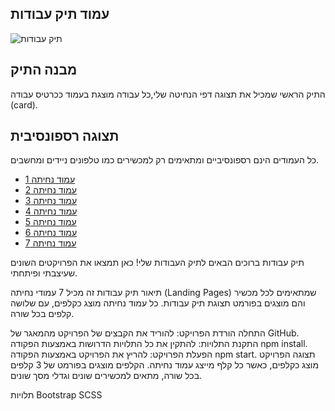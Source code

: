 ## עמוד תיק עבודות

![תיק עבודות](portfolio-page)

## מבנה התיק

התיק הראשי שמכיל את תצוגה דפי הנחיטה שלי,כל עבודה מוצגת בעמוד ככרטיס עבודה (card).

## תצוגה רספונסיבית

כל העמודים הינם רספונסיביים ומתאימים  רק למכשירים כמו טלפונים ניידים ומחשבים.

- [עמוד נחיתה 1](portfolio-page/project0.html)
- [עמוד נחיתה 2](portfolio-page/project1.html)
- [עמוד נחיתה 3](portfolio-page/project2.html)
- [עמוד נחיתה 4](portfolio-page/project3.html)
- [עמוד נחיתה 5](portfolio-page/project4.html)
- [עמוד נחיתה 6](portfolio-page/project5.html)
- [עמוד נחיתה 7](portfolio-page/project6.html)


תיק עבודות
ברוכים הבאים לתיק העבודות שלי! כאן תמצאו את הפרויקטים השונים שעיצבתי ופיתחתי.

תיאור
תיק עבודות זה מכיל 7 עמודי נחיתה (Landing Pages) שמתאימים לכל מכשיר והם מוצגים בפורמט תצוגת תיק עבודות. כל עמוד נחיתה מוצג כקלפים, עם שלושה קלפים בכל שורה.

התחלה
הורדת הפרויקט: להוריד את הקבצים של הפרויקט מהמאגר של GitHub.
התקנת התלויות: להתקין את כל התלויות הדרושות באמצעות הפקודה npm install.
הפעלת הפרויקט: להריץ את הפרויקט באמצעות הפקודה npm start.
תצוגה
הפרויקט מוצג כקלפים, כאשר כל קלף מייצג עמוד נחיתה. הקלפים מוצגים בפורמט של 3 קלפים בכל שורה, מתאים למכשירים שונים וגדלי מסך שונים.

תלויות
Bootstrap
SCSS
